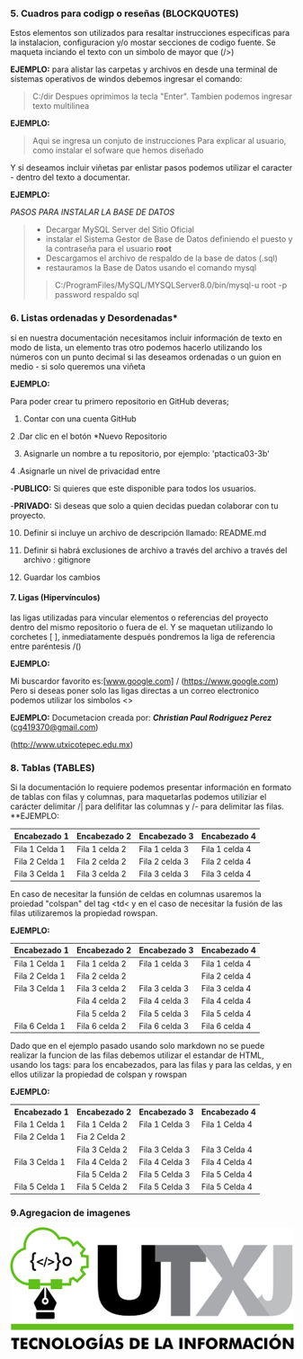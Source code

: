 ### 5. Cuadros para codigp o reseñas (BLOCKQUOTES)

Estos elementos son utilizados para resaltar instrucciones especificas para la instalacion, configuracion y/o  mostar secciones de codigo fuente. Se maqueta inciando el texto con un simbolo de mayor que (/>)

**EJEMPLO:**
para alistar las carpetas y archivos en desde una terminal de sistemas operativos de windos debemos ingresar el comando:

> C:/dir 
Despues oprimimos la tecla "Enter".
Tambien podemos ingresar texto multilinea

**EJEMPLO:**

>Aqui se ingresa un conjuto de instrucciones 
>Para explicar al usuario, como instalar el 
>sofware que hemos diseñado

Y si deseamos incluir viñetas par enlistar pasos podemos utilizar el caracter - dentro del texto a documentar. 

**EJEMPLO:**

*PASOS PARA INSTALAR LA BASE DE DATOS*

>- Decargar MySQL Server del Sitio Oficial 
>- instalar el Sistema Gestor de Base de Datos definiendo el puesto y la contraseña para el usuario **root**
>- Descargamos el archivo de respaldo de la base de datos (.sql)
>- restauramos la Base de Datos usando el comando mysql
>> C:/ProgramFiles/MySQL/MYSQLServer8.0/bin/mysql-u root -p password  respaldo sql

### 6. Listas ordenadas y Desordenadas*

sí en nuestra documentación necesitamos incluir información de texto en modo de lista, un elemento tras otro podemos
hacerlo utilizando los números con un punto decimal si las deseamos ordenadas o un guion en medio - si solo queremos una viñeta 

**EJEMPLO:**

Para poder crear tu primero repositorio en GitHub deveras;
  
1. Contar con una cuenta GitHub
   
2 .Dar clic en el botón *Nuevo Repositorio

3. Asignarle un nombre a tu repositorio, por ejemplo: 'ptactica03-3b'

4 .Asignarle un nivel de privacidad entre 

-**PUBLICO:** Si quieres que este disponible para todos los usuarios.

-**PRIVADO:** Si deseas que solo a quien decidas puedan colaborar con tu proyecto.

10. Definir si incluye un archivo de descripción llamado: README.md

11. Definir si habrá exclusiones de archivo a través del archivo a través del archivo : gitignore

12. Guardar los cambios 


#### 7. Ligas (Hipervínculos)

las ligas utilizadas para vincular elementos o referencias del proyecto dentro del mismo repositorio o fuera de el. Y se maquetan utilizando lo corchetes \[ \], inmediatamente después pondremos la liga de referencia entre paréntesis /()

**EJEMPLO:**

Mi buscardor favorito es:[www.google.com] / (https://www.google.com)
Pero si deseas poner solo las ligas directas a un correo electronico podemos utilizar los simbolos \<\>

**EJEMPLO:**
Documetacion creada por: ***Christian Paul Rodriguez Perez***
(<cg419370@gmail.com>)

(<http://www.utxicotepec.edu.mx>)

### 8. Tablas (TABLES)
Si la documentación lo requiere podemos presentar información en formato de tablas con filas y columnas, para maquetarlas podemos utiliziar el carácter delimitar /| para delifitar las columnas y /- para delimitar las filas.
**EJEMPLO:

|Encabezado 1 |Encabezado 2 |Encabezado 3 |Encabezado 4|
|-------------|-------------|-------------|------------|
|Fila 1 Celda 1|Fila 1 celda 2|Fila 1 celda 3|Fila 1 celda 4|
|Fila 2 Celda 1|Fila 2 celda 2|Fila 2 celda 3|Fila 2 celda 4|
|Fila 3 Celda 1|Fila 3 celda 2|Fila 3 celda 3|Fila 3 celda 4|

En caso de necesitar la funsión de celdas en columnas usaremos la proiedad "colspan" del tag <td< y en el caso de necesitar la fusión de las filas utilizaremos la propiedad rowspan.

**EJEMPLO:**

|Encabezado 1 |Encabezado 2 |Encabezado 3 |Encabezado 4|
|-------------|-------------|-------------|------------|
|Fila 1 Celda 1|Fila 1 celda 2|Fila 1 celda 3|Fila 1 celda 4|
|Fila 2 Celda 1|Fila 2 celda 2|              |Fila 2 celda 4|
|Fila 3 Celda 1|Fila 3 celda 2|Fila 3 celda 3|Fila 3 celda 4|
|              |Fila 4 celda 2|Fila 4 celda 3|Fila 4 celda 4|
|              |Fila 5 celda 2|Fila 5 celda 3|Fila 5 celda 4|
|Fila 6 Celda 1|Fila 6 celda 2|Fila 6 celda 3|Fila 6 celda 4|

Dado que en el ejemplo pasado usando solo markdown no se puede realizar la funcion de las filas debemos utilizar el estandar de HTML, usando los tags: <th> para los encabezados, <tr> para las filas y para las celdas, y en ellos utilizar la propiedad de colspan y rowspan

**EJEMPLO:**
<table>
<tr>
<th>Encabezado 1 </th>
<th>Encabezado 2</th>
<th>Encabezado 3 </th>
<th>Encabezado 4</th>
</tr>
<tr>
<td>Fila 1 Celda 1</td>
<td>Fila 1 Celda 2</td>
<td>Fila 1 Celda 3</td>
<td>Fila 1 Celda 4</td>
</tr>
<tr>

  <td>Fila 2 Celda 1</td>
  <td colspan=3 aling="center"> Fia 2 Celda 2 </td>
</tr>
<tr>
<td rowspan=3> Fila 3 Celda 1</td>
<td>Fila 3 Celda 2</td>
<td>Fila 3 Celda 3</td>
<td>Fila 3 Celda 4</td> 
</tr>


<tr>
<td>Fila 4 Celda 2 </td>
<td>Fila 4 Celda 3</td>
<td>Fila 4 Celda 4</td>
</tr>

<tr>
<td>Fila 5 Celda 2</td>
<td>Fila 5 Celda 3</td>
<td>Fila 5 Celda 4</td>
</tr>
<tr>
<td>Fila 5 Celda 1</td>
<td>Fila 5 Celda 2</td>
 <td>Fila 5 Celda 3</td> 
  <td>Fila 5 Celda 4</td>
</tr>

  
</table>


### 9.Agregacion de imagenes



![Aqui se ira los logos](https://github.com/Chrispau0530/INTEGRADORA-Practica-3/blob/main/LOGO%20TIC%20(4).png)
